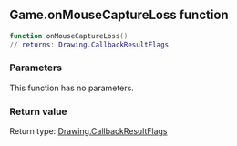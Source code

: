 ## Game.onMouseCaptureLoss function


```lua
function onMouseCaptureLoss()
// returns: Drawing.CallbackResultFlags
```


### Parameters

This function has no parameters.

### Return value

Return type: [Drawing.CallbackResultFlags](../Drawing/CallbackResultFlags.md)

